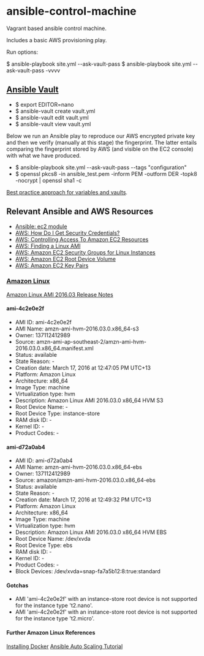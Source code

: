 # ansible-control-machine

Vagrant based ansible control machine.

Includes a basic AWS provisioning play. 

Run options:

$ ansible-playbook site.yml --ask-vault-pass
$ ansible-playbook site.yml --ask-vault-pass -vvvv

## [Ansible Vault](http://docs.ansible.com/ansible/playbooks_vault.html)

  * $ export EDITOR=nano
  * $ ansible-vault create vault.yml
  * $ ansible-vault edit vault.yml
  * $ ansible-vault view vault.yml

Below we run an Ansible play to reproduce our AWS encrypted private key and then we verify (manually at this stage) the fingerprint. The latter entails
comparing the fingerprint stored by AWS (and visible on the EC2 console) with what we have produced.

  * $ ansible-playbook site.yml --ask-vault-pass --tags "configuration" 
  * $ openssl pkcs8 -in ansible_test.pem -inform PEM -outform DER -topk8 -nocrypt | openssl sha1 -c

[Best practice approach for variables and vaults](http://docs.ansible.com/ansible/playbooks_best_practices.html#best-practices-for-variables-and-vaults).

## Relevant Ansible and AWS Resources

  * [Ansible: ec2 module](http://docs.ansible.com/ansible/ec2_module.html)
  * [AWS: How Do I Get Security Credentials?](http://docs.aws.amazon.com/general/latest/gr/getting-aws-sec-creds.html)
  * [AWS: Controlling Access To Amazon EC2 Resources](http://docs.aws.amazon.com/AWSEC2/latest/UserGuide/UsingIAM.html)
  * [AWS: Finding a Linux AMI](http://docs.aws.amazon.com/AWSEC2/latest/UserGuide/finding-an-ami.html)
  * [AWS: Amazon EC2 Security Groups for Linux Instances](http://docs.aws.amazon.com/AWSEC2/latest/UserGuide/using-network-security.html)
  * [AWS: Amazon EC2 Root Device Volume](http://docs.aws.amazon.com/AWSEC2/latest/UserGuide/RootDeviceStorage.html)
  * [AWS: Amazon EC2 Key Pairs](http://docs.aws.amazon.com/AWSEC2/latest/UserGuide/ec2-key-pairs.html)
  
### [Amazon Linux](https://aws.amazon.com/amazon-linux-ami/)

[Amazon Linux AMI 2016.03 Release Notes](https://aws.amazon.com/amazon-linux-ami/2016.03-release-notes/)

#### ami-4c2e0e2f

  * AMI ID: ami-4c2e0e2f
  * AMI Name: amzn-ami-hvm-2016.03.0.x86_64-s3
  * Owner: 137112412989
  * Source: amzn-ami-ap-southeast-2/amzn-ami-hvm-2016.03.0.x86_64.manifest.xml
  * Status: available
  * State Reason: -
  * Creation date: March 17, 2016 at 12:47:05 PM UTC+13
  * Platform: Amazon Linux
  * Architecture: x86_64
  * Image Type: machine
  * Virtualization type: hvm
  * Description: Amazon Linux AMI 2016.03.0 x86_64 HVM S3
  * Root Device Name: -
  * Root Device Type: instance-store
  * RAM disk ID: -
  * Kernel ID: -
  * Product Codes: -

#### ami-d72a0ab4

  * AMI ID: ami-d72a0ab4
  * AMI Name: amzn-ami-hvm-2016.03.0.x86_64-ebs
  * Owner: 137112412989
  * Source: amazon/amzn-ami-hvm-2016.03.0.x86_64-ebs
  * Status: available
  * State Reason: -
  * Creation date: March 17, 2016 at 12:49:32 PM UTC+13
  * Platform: Amazon Linux
  * Architecture: x86_64
  * Image Type: machine
  * Virtualization type: hvm
  * Description: Amazon Linux AMI 2016.03.0 x86_64 HVM EBS
  * Root Device Name: /dev/xvda
  * Root Device Type: ebs
  * RAM disk ID: -
  * Kernel ID: -
  * Product Codes: -
  * Block Devices: /dev/xvda=snap-fa7a5b12:8:true:standard

#### Gotchas

  * AMI 'ami-4c2e0e2f' with an instance-store root device is not supported for the instance type 't2.nano'. 
  * AMI 'ami-4c2e0e2f' with an instance-store root device is not supported for the instance type 't2.micro'.

#### Further Amazon Linux References

[Installing Docker](http://docs.aws.amazon.com/AmazonECS/latest/developerguide/docker-basics.html#install_docker)
[Ansible Auto Scaling Tutorial](https://github.com/atplanet/ansible-auto-scaling-tutorial)
